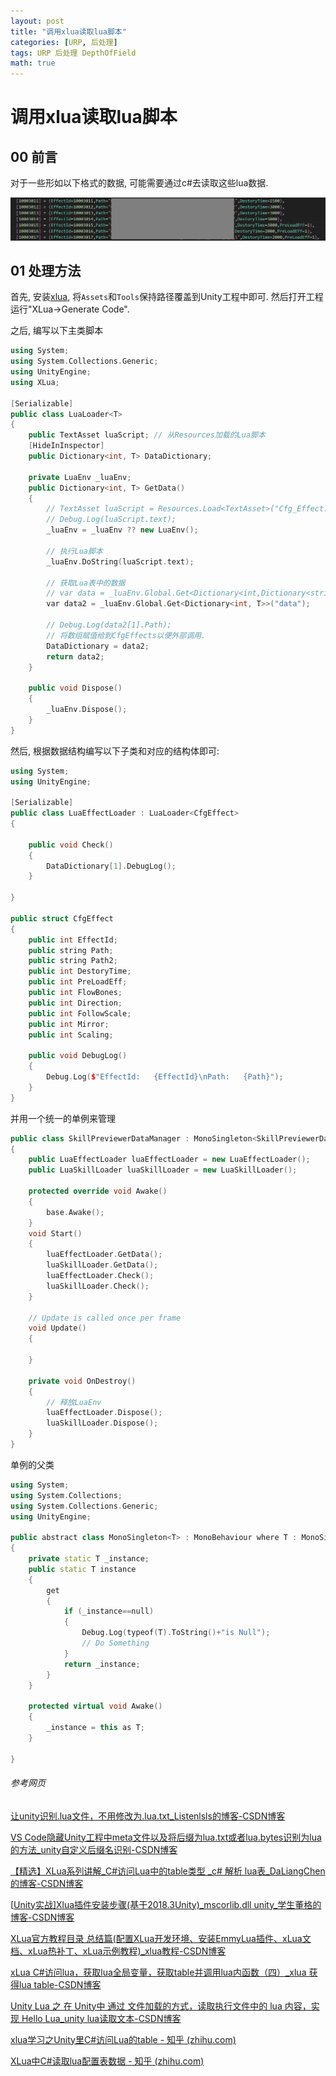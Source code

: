 ```yaml
---
layout: post
title: "调用xlua读取lua脚本"
categories: [URP, 后处理]
tags: URP 后处理 DepthOfField
math: true
---
```


# 调用xlua读取lua脚本

## 00 前言

对于一些形如以下格式的数据, 可能需要通过c#去读取这些lua数据.

![image-20231025203246616](/assets/image/image-20231025203246616.png)

## 01 处理方法

首先, 安装[xlua](https://github.com/Tencent/xLua), 将```Assets```和```Tools```保持路径覆盖到Unity工程中即可. 然后打开工程运行"XLua->Generate Code".

之后, 编写以下主类脚本

```c++
using System;
using System.Collections.Generic;
using UnityEngine;
using XLua;

[Serializable]
public class LuaLoader<T>
{
    public TextAsset luaScript; // 从Resources加载的Lua脚本
    [HideInInspector]
    public Dictionary<int, T> DataDictionary;

    private LuaEnv _luaEnv;
    public Dictionary<int, T> GetData()
    {
        // TextAsset luaScript = Resources.Load<TextAsset>("Cfg_Effect.lua");
        // Debug.Log(luaScript.text);
        _luaEnv = _luaEnv ?? new LuaEnv();

        // 执行Lua脚本
        _luaEnv.DoString(luaScript.text);

        // 获取Lua表中的数据
        // var data = _luaEnv.Global.Get<Dictionary<int,Dictionary<string,object>>>("data");
        var data2 = _luaEnv.Global.Get<Dictionary<int, T>>("data");

        // Debug.Log(data2[1].Path);
        // 将数组赋值给到CfgEffects以便外部调用.
        DataDictionary = data2;
        return data2;
    }

    public void Dispose()
    {
        _luaEnv.Dispose();
    }
}
```

然后, 根据数据结构编写以下子类和对应的结构体即可:

```c++
using System;
using UnityEngine;

[Serializable]
public class LuaEffectLoader : LuaLoader<CfgEffect>
{

    public void Check()
    {
        DataDictionary[1].DebugLog();
    }

}

public struct CfgEffect
{
    public int EffectId;
    public string Path;
    public string Path2;
    public int DestoryTime;
    public int PreLoadEff;
    public int FlowBones;
    public int Direction;
    public int FollowScale;
    public int Mirror;
    public int Scaling;

    public void DebugLog()
    {
        Debug.Log($"EffectId:   {EffectId}\nPath:   {Path}");
    }
}
```

并用一个统一的单例来管理

```c++
public class SkillPreviewerDataManager : MonoSingleton<SkillPreviewerDataManager>
{
    public LuaEffectLoader luaEffectLoader = new LuaEffectLoader();
    public LuaSkillLoader luaSkillLoader = new LuaSkillLoader();

    protected override void Awake()
    {
        base.Awake();
    }
    void Start()
    {
        luaEffectLoader.GetData();
        luaSkillLoader.GetData();
        luaEffectLoader.Check();
        luaSkillLoader.Check();
    }

    // Update is called once per frame
    void Update()
    {
        
    }
    
    private void OnDestroy()
    {
        // 释放LuaEnv
        luaEffectLoader.Dispose();
        luaSkillLoader.Dispose();
    }
}
```

单例的父类

```c++
using System;
using System.Collections;
using System.Collections.Generic;
using UnityEngine;

public abstract class MonoSingleton<T> : MonoBehaviour where T : MonoSingleton<T>
{
    private static T _instance;
    public static T instance
    {
        get
        {
            if (_instance==null)
            {
                Debug.Log(typeof(T).ToString()+"is Null");
                // Do Something
            }
            return _instance;
        }
    }

    protected virtual void Awake()
    {
        _instance = this as T;
    }

}
```



###### 参考网页

[让unity识别.lua文件，不用修改为.lua.txt_Listenlsls的博客-CSDN博客](https://blog.csdn.net/Listenlsls/article/details/113773772)

[VS Code隐藏Unity工程中meta文件以及将后缀为lua.txt或者lua.bytes识别为lua的方法_unity自定义后缀名识别-CSDN博客](https://blog.csdn.net/zhoumf/article/details/88982675)

[【精选】XLua系列讲解_C#访问Lua中的table类型 _c# 解析 lua表_DaLiangChen的博客-CSDN博客](https://blog.csdn.net/a451319296/article/details/113874062)

[[Unity实战\]Xlua插件安装步骤(基于2018.3Unity)_mscorlib.dll unity_学生董格的博客-CSDN博客](https://zld126126.blog.csdn.net/article/details/118242671)

[XLua官方教程目录 总结篇(配置XLua开发环境、安装EmmyLua插件、xLua文档、xLua热补丁、xLua示例教程)_xlua教程-CSDN博客](https://blog.csdn.net/yhx956058885/article/details/109047646)

[xLua C#访问lua，获取lua全局变量，获取table并调用lua内函数（四）_xlua 获得lua table-CSDN博客](https://blog.csdn.net/Liu_ChangC/article/details/107033649)

[Unity Lua 之 在 Unity中 通过 文件加载的方式，读取执行文件中的 lua 内容，实现 Hello Lua_unity lua读取文本-CSDN博客](https://blog.csdn.net/u014361280/article/details/104827833)

[xlua学习之Unity里C#访问Lua的table - 知乎 (zhihu.com)](https://zhuanlan.zhihu.com/p/79340749)

[XLua中C#读取lua配置表数据 - 知乎 (zhihu.com)](https://zhuanlan.zhihu.com/p/384760575)
